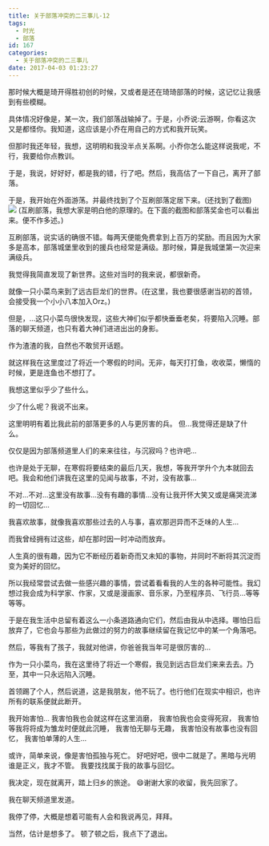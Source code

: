 ```yaml
---
title: 关于部落冲突的二三事儿-12
tags:
  - 时光
  - 部落
id: 167
categories:
  - 关于部落冲突的二三事儿
date: 2017-04-03 01:23:27
---
```


那时候大概是琦开得胜初创的时候，又或者是还在琦琦部落的时候，这记忆让我感到有些模糊。

具体情况好像是，某一次，我们部落战输掉了。于是，小乔说:云游啊，你看这次又是都怪你。我知道，这应该是小乔在用自己的方式和我开玩笑。

但那时我还年轻，我想，这明明和我没半点关系啊。小乔你怎么能这样说我呢，不行，我要给你点教训。

于是，我说，好好好，都是我的错，行了吧。然后，我高估了一下自己，离开了部落。
<!--more-->

于是，我开始在外面游荡。并最终找到了个互刷部落定居下来。(还找到了截图)
[![](http://www.yunyoujun.cn/wp-content/uploads/2017/04/互刷-300x169.jpg)](http://www.yunyoujun.cn/wp-content/uploads/2017/04/互刷.jpg)
(互刷部落，我想大家是明白他的原理的。在下面的截图和部落奖金也可以看出来。便不作多述。)

互刷部落，说实话的确很不错。每两天便能免费拿到上百万的奖励。而且因为大家多是高本，部落城堡里收到的援兵也经常是满级。那时候，算是我城堡第一次迎来满级兵。

我觉得我简直发现了新世界。这些对当时的我来说，都很新奇。

就像一只小菜鸟来到了远古巨龙们的世界。(在这里，我也要很感谢当初的首领，会接受我一个小小八本加入Orz。)

但是，…这只小菜鸟很快发现，这些大神们似乎都快垂垂老矣，将要陷入沉睡。部落的聊天频道，也只有着大神们进进出出的身影。

作为渣渣的我，自然也不敢贸开话题。

就这样我在这里度过了将近一个寒假的时间。无非，每天打打鱼，收收菜，懒惰的时候，更是连鱼也不想打了。

我想这里似乎少了些什么。

少了什么呢？我说不出来。

这里明明有着比我此前的部落更多的人与更厉害的兵。
但…我觉得还是缺了什么。

仅仅是因为部落频道里人们的来来往往，与沉寂吗？也许吧…

也许是处于无聊，在寒假将要结束的最后几天，我想，等我开学升个九本就回去吧。我会和他们讲我在这里的见闻与故事，不对，没有故事…

不对…不对…这里没有故事…没有有趣的事情…没有让我开怀大笑又或是痛哭流涕的一切回忆…

我喜欢故事，就像我喜欢那些过去的人与事，喜欢那迥异而不乏味的人生…

而我曾经拥有过这些，却在那时因一时冲动而放弃。

人生真的很有趣，因为它不断经历着新奇而又未知的事物，并同时不断将其沉淀而变为美好的回忆。

所以我经常尝试去做一些感兴趣的事情，尝试着看看我的人生的各种可能性。我幻想过我会成为科学家、作家，又或是漫画家、音乐家，乃至程序员、飞行员…等等等等。

于是在我生活中总留有着这么一小条道路通向它们，然后由我从中选择。哪怕日后放弃了，它也会与那些为此做过的努力的故事继续留在我记忆中的某一个角落吧。

然后，等我有了孩子，我就对他讲，你爸爸我当年可是很厉害的…

作为一只小菜鸟，我在这里待了将近一个寒假，我见到远古巨龙们来来去去。乃至，其中一只永远陷入沉睡。

首领踢了个人，然后说道，这是我朋友，他不玩了。也行他们在现实中相识，也许所有的联系便就此断开。

我开始害怕…
我害怕我也会就这样在这里消磨，
我害怕我也会变得死寂，
我害怕等我将将成为雏龙时便就此沉睡，
我害怕无聊与无趣，
我害怕没有故事也没有回忆，
我害怕单薄的人生…

或许，简单来说，像是害怕孤独与死亡。
好吧好吧，很中二就是了。黑暗与光明谁是正义，我才不管。
我要找找属于我的故事与回忆。

我决定，现在就离开，踏上归乡的旅途。
😄谢谢大家的收留，我先回家了。

我在聊天频道里发道。

我停了停，大概是想着可能有人会和我说再见，拜拜。

当然，估计是想多了。
顿了顿之后，我点下了退出。